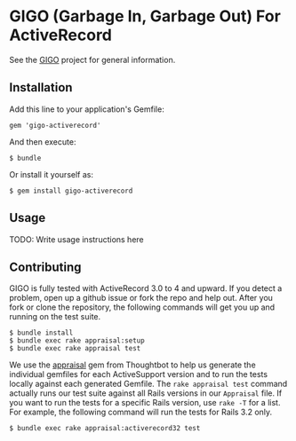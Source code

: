 # GIGO (Garbage In, Garbage Out) For ActiveRecord

See the [GIGO](http://github.com/customink/gigo) project for general information.


## Installation

Add this line to your application's Gemfile:

    gem 'gigo-activerecord'

And then execute:

    $ bundle

Or install it yourself as:

    $ gem install gigo-activerecord


## Usage

TODO: Write usage instructions here


## Contributing

GIGO is fully tested with ActiveRecord 3.0 to 4 and upward. If you detect a problem, open up a github issue or fork the repo and help out. After you fork or clone the repository, the following commands will get you up and running on the test suite. 

```shell
$ bundle install
$ bundle exec rake appraisal:setup
$ bundle exec rake appraisal test
```

We use the [appraisal](https://github.com/thoughtbot/appraisal) gem from Thoughtbot to help us generate the individual gemfiles for each ActiveSupport version and to run the tests locally against each generated Gemfile. The `rake appraisal test` command actually runs our test suite against all Rails versions in our `Appraisal` file. If you want to run the tests for a specific Rails version, use `rake -T` for a list. For example, the following command will run the tests for Rails 3.2 only.

```shell
$ bundle exec rake appraisal:activerecord32 test
```

